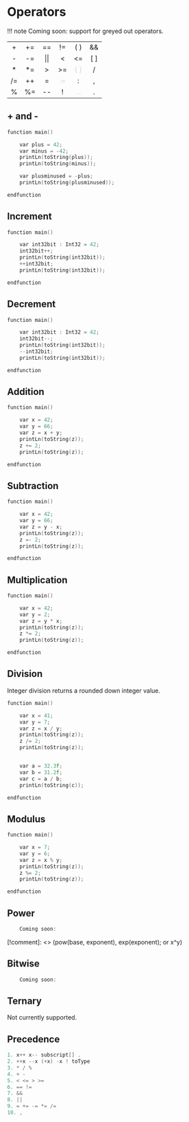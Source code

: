 <h1>Operators</h1>

!!!	note
	Coming soon: support for greyed out operators.


<table align="center">
    <tr>
        <td align="center">+</td>
        <td align="center">+=</td>
        <td align="center">==</td>
        <td align="center">!=</td>
        <td align="center">(   )</td>
        <td align="center">&&</td>
    </tr>
    <tr>
        <td align="center">-</td>
        <td align="center">-=</td>
        <td align="center">&#124;&#124;</td>
        <td align="center"><</td>
        <td align="center"><=</td>
        <td align="center">[   ]</td>
    </tr>
        <tr>
        <td align="center">*</td>
        <td align="center">*=</td>
        <td align="center">></td>
        <td align="center">>=</td>
        <td align="center"><span style="color:lightgray">{   }</span></td>
        <td align="center">/</td>
    </tr>
    <tr>
        <td align="center">/=</td>
        <td align="center">++</td>
        <td align="center">=</td>
        <td align="center"><span style="color:lightgray">:=</span></td>
        <td align="center">:</td>
        <td align="center">,</td>
    </tr>
    <tr>
        <td align="center">%</td>
        <td align="center">%=</td>
        <td align="center">--</td>
        <td align="center">!</td>
        <td align="center"><span style="color:lightgray">...</span></td>
        <td align="center">.</td>
    </tr>
</table>


## + and -

``` c++
function main()

    var plus = 42;
    var minus = -42;
    printLn(toString(plus));
    printLn(toString(minus));

    var plusminused = -plus;
    printLn(toString(plusminused));

endfunction
```

## Increment

``` c++
function main()

	var int32bit : Int32 = 42;
	int32bit++;
	printLn(toString(int32bit));
	++int32bit;
	printLn(toString(int32bit));

endfunction
```

## Decrement

``` c++
function main()

    var int32bit : Int32 = 42;
	int32bit--;
	printLn(toString(int32bit));
	--int32bit;
	printLn(toString(int32bit));

endfunction
```


## Addition

``` c++
function main()

	var x = 42;
	var y = 66;
	var z = x + y;
	printLn(toString(z));
	z += 2;
	printLn(toString(z));

endfunction
```


## Subtraction

``` c++
function main()

    var x = 42;
	var y = 66;
	var z = y - x;
	printLn(toString(z));
	z =- 2;
	printLn(toString(z));

endfunction
```


## Multiplication

``` c++
function main()

	var x = 42;
	var y = 2;
	var z = y * x;
	printLn(toString(z));
	z *= 2;
	printLn(toString(z));

endfunction
```


## Division

Integer division returns a rounded down integer value.

``` c++
function main()

	var x = 41;
	var y = 7;
	var z = x / y;
	printLn(toString(z));
	z /= 2;
	printLn(toString(z));


	var a = 32.3f;
	var b = 31.2f;
	var c = a / b;
	printLn(toString(c));

endfunction
```



## Modulus

``` c++
function main()

	var x = 7;
	var y = 6;
	var z = x % y;
	printLn(toString(z));
	z %= 2;
	printLn(toString(z));

endfunction
```


## Power

``` c++
    Coming soon:
```

[!comment]: <> (pow(base, exponent), exp(exponent); or x^y)


## Bitwise

``` c++
    Coming soon:
```


## Ternary

Not currently supported.


## Precedence

``` c++
1. x++ x-- subscript[] .
2. ++x --x (+x) -x ! toType 
3. * / %
4. + -
5. < <= > >=
6. == !=
7. &&
8. ||
9. = += -= *= /= 
10. ,	
```
